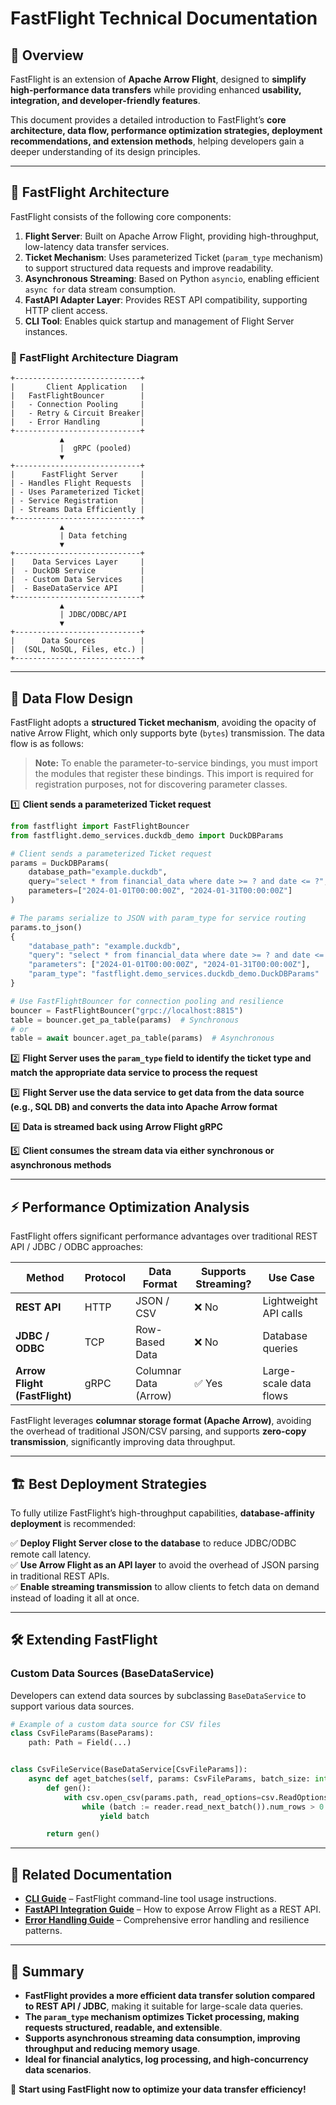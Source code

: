 # **FastFlight Technical Documentation**

## **📌 Overview**

FastFlight is an extension of **Apache Arrow Flight**, designed to **simplify high-performance data transfers** while
providing enhanced **usability, integration, and developer-friendly features**.

This document provides a detailed introduction to FastFlight’s **core architecture, data flow, performance optimization
strategies, deployment recommendations, and extension methods**, helping developers gain a deeper understanding of its
design principles.

---

## **🚀 FastFlight Architecture**

FastFlight consists of the following core components:

1. **Flight Server**: Built on Apache Arrow Flight, providing high-throughput, low-latency data transfer services.
2. **Ticket Mechanism**: Uses parameterized Ticket (`param_type` mechanism) to support structured data requests and
   improve
   readability.
3. **Asynchronous Streaming**: Based on Python `asyncio`, enabling efficient `async for` data stream consumption.
4. **FastAPI Adapter Layer**: Provides REST API compatibility, supporting HTTP client access.
5. **CLI Tool**: Enables quick startup and management of Flight Server instances.

### **🔹 FastFlight Architecture Diagram**

```text
+----------------------------+
|       Client Application   |
|   FastFlightBouncer        |
|   - Connection Pooling     |
|   - Retry & Circuit Breaker|
|   - Error Handling         |
+----------------------------+
           ▲
           |  gRPC (pooled)
           ▼
+----------------------------+
|      FastFlight Server     |
| - Handles Flight Requests  |
| - Uses Parameterized Ticket|
| - Service Registration     |
| - Streams Data Efficiently |
+----------------------------+
           ▲
           | Data fetching
           ▼
+----------------------------+
|    Data Services Layer     |
|  - DuckDB Service          |
|  - Custom Data Services    |
|  - BaseDataService API     |
+----------------------------+
           ▲
           | JDBC/ODBC/API
           ▼
+----------------------------+
|      Data Sources          |
|  (SQL, NoSQL, Files, etc.) |
+----------------------------+
```

---

## **🔀 Data Flow Design**

FastFlight adopts a **structured Ticket mechanism**, avoiding the opacity of native Arrow Flight, which only supports
byte (`bytes`) transmission. The data flow is as follows:

> **Note:** To enable the parameter-to-service bindings, you must import the modules that register these bindings. This
> import is required for registration purposes, not for discovering parameter classes.

1️⃣ **Client sends a parameterized Ticket request**

```python
from fastflight import FastFlightBouncer
from fastflight.demo_services.duckdb_demo import DuckDBParams

# Client sends a parameterized Ticket request
params = DuckDBParams(
    database_path="example.duckdb",
    query="select * from financial_data where date >= ? and date <= ?",
    parameters=["2024-01-01T00:00:00Z", "2024-01-31T00:00:00Z"]
)

# The params serialize to JSON with param_type for service routing
params.to_json()
{
    "database_path": "example.duckdb",
    "query": "select * from financial_data where date >= ? and date <= ?",
    "parameters": ["2024-01-01T00:00:00Z", "2024-01-31T00:00:00Z"],
    "param_type": "fastflight.demo_services.duckdb_demo.DuckDBParams"
}

# Use FastFlightBouncer for connection pooling and resilience
bouncer = FastFlightBouncer("grpc://localhost:8815")
table = bouncer.get_pa_table(params)  # Synchronous
# or
table = await bouncer.aget_pa_table(params)  # Asynchronous
```

2️⃣ **Flight Server uses the `param_type` field to identify the ticket type and match the appropriate data service to
process
the request**

3️⃣ **Flight Server use the data service to get data from the data source (e.g., SQL DB) and converts the data into
Apache Arrow format**

4️⃣ **Data is streamed back using Arrow Flight gRPC**

5️⃣ **Client consumes the stream data via either synchronous or asynchronous methods**

---

## **⚡ Performance Optimization Analysis**

FastFlight offers significant performance advantages over traditional REST API / JDBC / ODBC approaches:

| Method                        | Protocol | Data Format           | Supports Streaming? | Use Case               |
|-------------------------------|----------|-----------------------|---------------------|------------------------|
| **REST API**                  | HTTP     | JSON / CSV            | ❌ No                | Lightweight API calls  |
| **JDBC / ODBC**               | TCP      | Row-Based Data        | ❌ No                | Database queries       |
| **Arrow Flight (FastFlight)** | gRPC     | Columnar Data (Arrow) | ✅ Yes               | Large-scale data flows |

FastFlight leverages **columnar storage format (Apache Arrow)**, avoiding the overhead of traditional JSON/CSV parsing,
and supports **zero-copy transmission**, significantly improving data throughput.

---

## **🏗️ Best Deployment Strategies**

To fully utilize FastFlight’s high-throughput capabilities, **database-affinity deployment** is recommended:

✅ **Deploy Flight Server close to the database** to reduce JDBC/ODBC remote call latency.  
✅ **Use Arrow Flight as an API layer** to avoid the overhead of JSON parsing in traditional REST APIs.  
✅ **Enable streaming transmission** to allow clients to fetch data on demand instead of loading it all at once.

---

## **🛠 Extending FastFlight**

### **Custom Data Sources (BaseDataService)**

Developers can extend data sources by subclassing `BaseDataService` to support various data sources.

```python
# Example of a custom data source for CSV files
class CsvFileParams(BaseParams):
    path: Path = Field(...)


class CsvFileService(BaseDataService[CsvFileParams]):
    async def aget_batches(self, params: CsvFileParams, batch_size: int | None = None) -> AsyncIterable[pa.RecordBatch]:
        def gen():
            with csv.open_csv(params.path, read_options=csv.ReadOptions(block_size=batch_size)) as reader:
                while (batch := reader.read_next_batch()).num_rows > 0:
                    yield batch

        return gen()
```

---

## **📖 Related Documentation**

- **[CLI Guide](./docs/CLI_USAGE.md)** – FastFlight command-line tool usage instructions.
- **[FastAPI Integration Guide](./src/fastflight/fastapi/README.md)** – How to expose Arrow Flight as a REST API.
- **[Error Handling Guide](./docs/ERROR_HANDLING.md)** – Comprehensive error handling and resilience patterns.

---

## **📌 Summary**

- **FastFlight provides a more efficient data transfer solution compared to REST API / JDBC**, making it suitable for
  large-scale data queries.
- **The `param_type` mechanism optimizes Ticket processing, making requests structured, readable, and extensible**.
- **Supports asynchronous streaming data consumption, improving throughput and reducing memory usage**.
- **Ideal for financial analytics, log processing, and high-concurrency data scenarios**.

🚀 **Start using FastFlight now to optimize your data transfer efficiency!**
